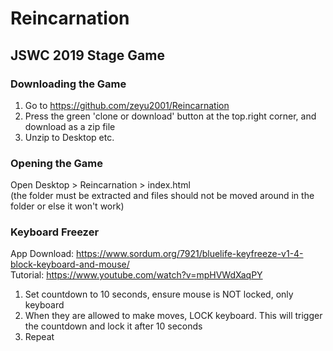 # Reincarnation
## JSWC 2019 Stage Game

### Downloading the Game
1. Go to https://github.com/zeyu2001/Reincarnation
2. Press the green 'clone or download' button at the top.right corner, and download as a zip file
3. Unzip to Desktop etc.

### Opening the Game
Open Desktop > Reincarnation > index.html <br />
(the folder must be extracted and files should not be moved around in the folder or else it won't work)

### Keyboard Freezer
App Download: https://www.sordum.org/7921/bluelife-keyfreeze-v1-4-block-keyboard-and-mouse/ <br />
Tutorial: https://www.youtube.com/watch?v=mpHVWdXaqPY

1. Set countdown to 10 seconds, ensure mouse is NOT locked, only keyboard
2. When they are allowed to make moves, LOCK keyboard. This will trigger the countdown and lock it after 10 seconds
3. Repeat

